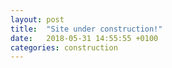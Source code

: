 ```yaml
---
layout: post
title:  "Site under construction!"
date:   2018-05-31 14:55:55 +0100
categories: construction
---
```


